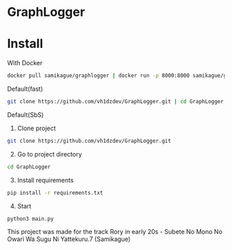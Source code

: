 # GraphLogger

# Install

With Docker

```bash
docker pull samikague/graphlogger | docker run -p 8000:8000 samikague/graphlogger
```

Default(fast)

```bash
git clone https://github.com/vh1dzdev/GraphLogger.git | cd GraphLogger | pip install -r requirements.txt | python3 main.py
```

Default(SbS)
1. Clone project
```bash
git clone https://github.com/vh1dzdev/GraphLogger.git
```
2. Go to project directory
```bash
cd GraphLogger
```
3. Install requirements
```bash
pip install -r requirements.txt
```
4. Start
```bash
python3 main.py
```

This project was made for the track Rory in early 20s - Subete No Mono No Owari Wa Sugu Ni Yattekuru.7 (Samikague)
